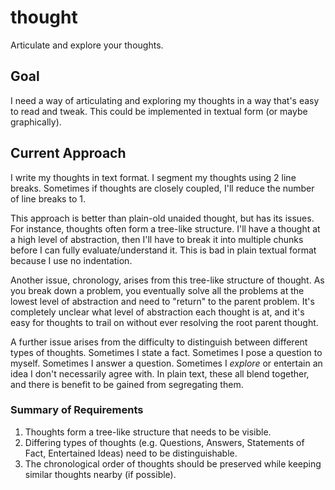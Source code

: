 # thought

Articulate and explore your thoughts.

## Goal
I need a way of articulating and exploring my thoughts in a way that's easy to read and tweak. This could be implemented in textual form (or maybe graphically).

## Current Approach
I write my thoughts in text format. I segment my thoughts using 2 line breaks. Sometimes if thoughts are closely coupled, I'll reduce the number of line breaks to 1.

This approach is better than plain-old unaided thought, but has its issues. For instance, thoughts often form a tree-like structure. I'll have a thought at a high level of abstraction, then I'll have to break it into multiple chunks before I can fully evaluate/understand it. This is bad in plain textual format because I use no indentation.

Another issue, chronology, arises from this tree-like structure of thought. As you break down a problem, you eventually solve all the problems at the lowest level of abstraction and need to "return" to the parent problem. It's completely unclear what level of abstraction each thought is at, and it's easy for thoughts to trail on without ever resolving the root parent thought.

A further issue arises from the difficulty to distinguish between different types of thoughts. Sometimes I state a fact. Sometimes I pose a question to myself. Sometimes I answer a question. Sometimes I _explore_ or entertain an idea I don't necessarily agree with. In plain text, these all blend together, and there is benefit to be gained from segregating them.

### Summary of Requirements

1. Thoughts form a tree-like structure that needs to be visible.
2. Differing types of thoughts (e.g. Questions, Answers, Statements of Fact, Entertained Ideas) need to be distinguishable.
3. The chronological order of thoughts should be preserved while keeping similar thoughts nearby (if possible).

